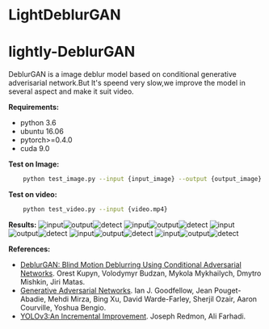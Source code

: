 # LightDeblurGAN
# lightly-DeblurGAN
 DeblurGAN is a image deblur model based on conditional generative adverisarial network.But lt's speend very slow,we improve the model in several aspect and make it suit video.

**Requirements:**
- python 3.6
- ubuntu 16.06
- pytorch>=0.4.0
- cuda 9.0

**Test on Image:**
```bash
    python test_image.py --input {input_image} --output {output_image}
``` 
**Test on video:**
```bash
    python test_video.py --input {video.mp4} 
```
**Results:**
![input](imgs/1_input.png)![output](imgs/1_output.png)![detect](imgs/1_detect.png)
![input](imgs/2_input.png)![output](imgs/2_output.png)![detect](imgs/2_detect.png)
![input](imgs/3_input.png)![output](imgs/3_output.png)![detect](imgs/3_detect.png)
![input](imgs/4_input.png)![output](imgs/4_output.png)![detect](imgs/4_detect.png)
![input](imgs/5_input.png)![output](imgs/5_output.png)![detect](imgs/5_detect.png)

**References:**
- [DeblurGAN: Blind Motion Deblurring Using Conditional Adversarial Networks](https://arxiv.org/abs/1712.04440).
  Orest Kupyn, Volodymyr Budzan, Mykola Mykhailych, Dmytro Mishkin, Jiri Matas.
- [Generative Adversarial Networks](https://arxiv.org/abs/1406.2661).
  Ian J. Goodfellow, Jean Pouget-Abadie, Mehdi Mirza, Bing Xu, David Warde-Farley, 
  Sherjil Ozair, Aaron Courville, Yoshua Bengio.
- [YOLOv3:An Incremental Improvement](https://pjreddie.com/media/files/papers/YOLOv3.pdf).
  Joseph Redmon, Ali Farhadi.
